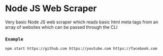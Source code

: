 # Node JS Web Scraper

Very basic Node JS web scraper which reads basic html meta tags from an array of websites which can be passed through the CLI

### `Example`

`npm start https://github.com https://youtube.com https://facebook.com`
